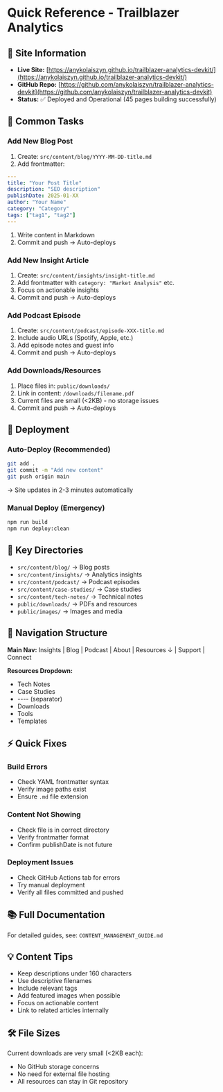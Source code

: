 # Quick Reference - Trailblazer Analytics

## 🚀 Site Information

- **Live Site:** [https://anykolaiszyn.github.io/trailblazer-analytics-devkit/](https://anykolaiszyn.github.io/trailblazer-analytics-devkit/)
- **GitHub Repo:** [https://github.com/anykolaiszyn/trailblazer-analytics-devkit](https://github.com/anykolaiszyn/trailblazer-analytics-devkit)
- **Status:** ✅ Deployed and Operational (45 pages building successfully)

## 📝 Common Tasks

### Add New Blog Post

1. Create: `src/content/blog/YYYY-MM-DD-title.md`
2. Add frontmatter:

```yaml
---
title: "Your Post Title"
description: "SEO description"
publishDate: 2025-01-XX
author: "Your Name"
category: "Category"
tags: ["tag1", "tag2"]
---
```

1. Write content in Markdown
2. Commit and push → Auto-deploys

### Add New Insight Article

1. Create: `src/content/insights/insight-title.md`
2. Add frontmatter with `category: "Market Analysis"` etc.
3. Focus on actionable insights
4. Commit and push → Auto-deploys

### Add Podcast Episode

1. Create: `src/content/podcast/episode-XXX-title.md`
2. Include audio URLs (Spotify, Apple, etc.)
3. Add episode notes and guest info
4. Commit and push → Auto-deploys

### Add Downloads/Resources

1. Place files in: `public/downloads/`
2. Link in content: `/downloads/filename.pdf`
3. Current files are small (<2KB) - no storage issues
4. Commit and push → Auto-deploys

## 🔧 Deployment

### Auto-Deploy (Recommended)

```bash
git add .
git commit -m "Add new content"
git push origin main
```

→ Site updates in 2-3 minutes automatically

### Manual Deploy (Emergency)

```bash
npm run build
npm run deploy:clean
```

## 📁 Key Directories

- `src/content/blog/` → Blog posts
- `src/content/insights/` → Analytics insights  
- `src/content/podcast/` → Podcast episodes
- `src/content/case-studies/` → Case studies
- `src/content/tech-notes/` → Technical notes
- `public/downloads/` → PDFs and resources
- `public/images/` → Images and media

## 🎯 Navigation Structure

**Main Nav:** Insights | Blog | Podcast | About | Resources ↓ | Support | Connect

**Resources Dropdown:**

- Tech Notes
- Case Studies  
- ---- (separator)
- Downloads
- Tools
- Templates

## ⚡ Quick Fixes

### Build Errors

- Check YAML frontmatter syntax
- Verify image paths exist
- Ensure `.md` file extension

### Content Not Showing

- Check file is in correct directory
- Verify frontmatter format
- Confirm publishDate is not future

### Deployment Issues

- Check GitHub Actions tab for errors
- Try manual deployment
- Verify all files committed and pushed

## 📚 Full Documentation

For detailed guides, see: `CONTENT_MANAGEMENT_GUIDE.md`

## 💡 Content Tips

- Keep descriptions under 160 characters
- Use descriptive filenames
- Include relevant tags
- Add featured images when possible
- Focus on actionable content
- Link to related articles internally

## 🛠️ File Sizes

Current downloads are very small (<2KB each):

- No GitHub storage concerns
- No need for external file hosting
- All resources can stay in Git repository
